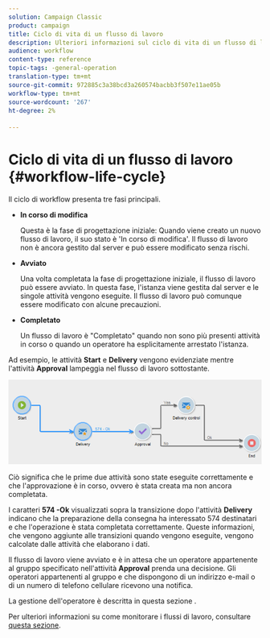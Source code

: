 ```yaml
---
solution: Campaign Classic
product: campaign
title: Ciclo di vita di un flusso di lavoro
description: Ulteriori informazioni sul ciclo di vita di un flusso di lavoro
audience: workflow
content-type: reference
topic-tags: -general-operation
translation-type: tm+mt
source-git-commit: 972885c3a38bcd3a260574bacbb3f507e11ae05b
workflow-type: tm+mt
source-wordcount: '267'
ht-degree: 2%

---
```



# Ciclo di vita di un flusso di lavoro {#workflow-life-cycle}

Il ciclo di workflow presenta tre fasi principali.

* **In corso di modifica**

   Questa è la fase di progettazione iniziale: Quando viene creato un nuovo flusso di lavoro, il suo stato è &#39;In corso di modifica&#39;. Il flusso di lavoro non è ancora gestito dal server e può essere modificato senza rischi.

* **Avviato**

   Una volta completata la fase di progettazione iniziale, il flusso di lavoro può essere avviato. In questa fase, l&#39;istanza viene gestita dal server e le singole attività vengono eseguite. Il flusso di lavoro può comunque essere modificato con alcune precauzioni.

* **Completato**

   Un flusso di lavoro è &quot;Completato&quot; quando non sono più presenti attività in corso o quando un operatore ha esplicitamente arrestato l&#39;istanza.

Ad esempio, le attività **Start** e **Delivery** vengono evidenziate mentre l&#39;attività **Approval** lampeggia nel flusso di lavoro sottostante.

![](assets/new-workflow-6.png)

Ciò significa che le prime due attività sono state eseguite correttamente e che l&#39;approvazione è in corso, ovvero è stata creata ma non ancora completata.

I caratteri **574 -Ok** visualizzati sopra la transizione dopo l&#39;attività **Delivery** indicano che la preparazione della consegna ha interessato 574 destinatari e che l&#39;operazione è stata completata correttamente. Queste informazioni, che vengono aggiunte alle transizioni quando vengono eseguite, vengono calcolate dalle attività che elaborano i dati.

Il flusso di lavoro viene avviato e è in attesa che un operatore appartenente al gruppo specificato nell&#39;attività **Approval** prenda una decisione. Gli operatori appartenenti al gruppo e che dispongono di un indirizzo e-mail o di un numero di telefono cellulare ricevono una notifica.

La gestione dell&#39;operatore è descritta in questa sezione [](../../platform/using/access-management.md).

Per ulteriori informazioni su come monitorare i flussi di lavoro, consultare [questa sezione](../../workflow/using/monitoring-workflow-execution.md).
